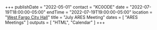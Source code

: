 +++
publishDate = "2022-05-01"
contact = "KC0ODE"
date = "2022-07-19T18:00:00-05:00"
endTime = "2022-07-19T19:00:00-05:00"
location = "[West Fargo City Hall](/places/west-fargo-city-hall/)"
title = "July ARES Meeting"
dates = [ "ARES Meetings" ]
outputs = [ "HTML", "Calendar" ]
+++

